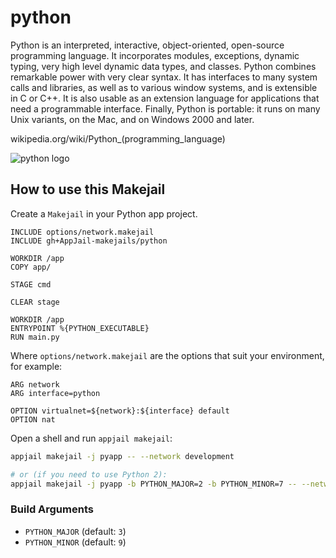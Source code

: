 # python

Python is an interpreted, interactive, object-oriented, open-source programming language. It incorporates modules, exceptions, dynamic typing, very high level dynamic data types, and classes. Python combines remarkable power with very clear syntax. It has interfaces to many system calls and libraries, as well as to various window systems, and is extensible in C or C++. It is also usable as an extension language for applications that need a programmable interface. Finally, Python is portable: it runs on many Unix variants, on the Mac, and on Windows 2000 and later.

wikipedia.org/wiki/Python_(programming_language)

![python logo](https://upload.wikimedia.org/wikipedia/commons/thumb/c/c3/Python-logo-notext.svg/121px-Python-logo-notext.svg.png)

## How to use this Makejail

Create a `Makejail` in your Python app project.

```
INCLUDE options/network.makejail
INCLUDE gh+AppJail-makejails/python

WORKDIR /app
COPY app/

STAGE cmd

CLEAR stage

WORKDIR /app
ENTRYPOINT %{PYTHON_EXECUTABLE}
RUN main.py
```

Where `options/network.makejail` are the options that suit your environment, for example:

```
ARG network
ARG interface=python

OPTION virtualnet=${network}:${interface} default
OPTION nat
```

Open a shell and run `appjail makejail`:

```sh
appjail makejail -j pyapp -- --network development

# or (if you need to use Python 2):
appjail makejail -j pyapp -b PYTHON_MAJOR=2 -b PYTHON_MINOR=7 -- --network development
```

### Build Arguments

* `PYTHON_MAJOR` (default: `3`)
* `PYTHON_MINOR` (default: `9`)
